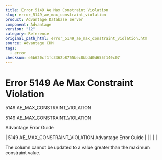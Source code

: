```yaml
---
title: Error 5149 Ae Max Constraint Violation
slug: error_5149_ae_max_constraint_violation
product: Advantage Database Server
component: Advantage
version: "12"
category: Reference
original_path_html: error_5149_ae_max_constraint_violation.htm
source: Advantage CHM
tags:
  - error
checksum: e5b620cf1fc3362b8755bec8bbdd0d655f140c07
---
```


# Error 5149 Ae Max Constraint Violation

5149 AE\_MAX\_CONSTRAINT\_VIOLATION

5149 AE\_MAX\_CONSTRAINT\_VIOLATION

Advantage Error Guide

| 5149 AE\_MAX\_CONSTRAINT\_VIOLATION  Advantage Error Guide |  |  |  |  |

The column cannot be updated to a value greater than the maximum constraint value.
